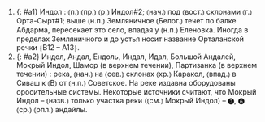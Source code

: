 ---
---

1. {: #a1} Индол
: ⦅п.⦆ ⦅пр.⦆ ⦅р.⦆ Индол#2; ⦅нач.⦆ под ⦅вост.⦆ склонами ⦅г.⦆ Орта-Сырт#1; выше ⦅н.п.⦆ Земляничное ⦅Белог.⦆ течет по балке Абдарма, пересекает это село, впадая у ⦅н.п.⦆ Еленовка. Иногда в пределах Земляничного и до устья носит название Орталанской речки ⦃В12 – А13⦄.
2. {: #a2} Индол, Андал, Ендоль, Индал, Идал, Большой Андалей, Мокрый Индол, Шамор (в верхнем течении), Партизанка (в верхнем течении)
: река, ⦅нач.⦆ на ⦅сев.⦆ склонах ⦅хр.⦆ Каракол, ⦅впад.⦆ в Сиваш к ⦅В⦆ от ⦅н.п.⦆ Советское. На реке издавна оборудованы оросительные системы. Некоторые источники считают, что Мокрый Индол – ⦅назв.⦆ только участка реки (⦅см.⦆ Мокрый Индол) – ❷, ❻ ⦅ср.⦆ ⦅рпл.⦆ андайлы.
